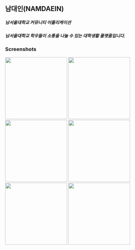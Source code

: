 

## 남대인(NAMDAEIN)
##### 남서울대학교 커뮤니티 어플리케이션

##### 남서울대학교 학우들이 소통을 나눌 수 있는 대학생활 플랫폼입니다.


### Screenshots

<div>
  
<img width="200" src="https://user-images.githubusercontent.com/24897699/46848076-c559b280-ce22-11e8-81ff-402000c0c9bb.png">

<img width="200" src="https://user-images.githubusercontent.com/24897699/46848077-c5f24900-ce22-11e8-8432-80eb0d3908bb.png">

<img width="200" src="https://user-images.githubusercontent.com/24897699/46848078-c5f24900-ce22-11e8-95c2-6e64763d51ff.png">

<img width="200" src="https://user-images.githubusercontent.com/24897699/46848079-c5f24900-ce22-11e8-93d3-f20fc5f8b6a1.png">

<img width="200" src="https://user-images.githubusercontent.com/24897699/46848080-c68adf80-ce22-11e8-9967-f0b17a0e17ea.png">

<img width="200" src="https://user-images.githubusercontent.com/24897699/46848081-c68adf80-ce22-11e8-8083-d2d8f8abfb2d.png">

</div>
  

